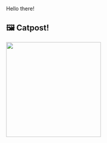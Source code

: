 Hello there!



## 🖼️ Catpost!

<sub>
    <img src="https://cdn2.thecatapi.com/images/BeLXGvVD2.jpg" height="256">
</sub>

